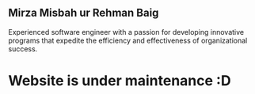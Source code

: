 ## Mirza Misbah ur Rehman Baig

Experienced software engineer with a passion for developing innovative programs that expedite the efficiency and effectiveness of organizational success. 

# Website is under maintenance :D

